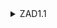 <details>
<summary>ZAD1.1</summary>
*A) X jest rodzeństwem Y
*B) X jest kuzynem Y
*C) swat/swatka
*D) y jest ojczymem/macochą dla x
*E) rodzeństwo przyrodnie
*F) szwagier/szwagierka
*G) rodzeństwo przyrodnie**



</details>
